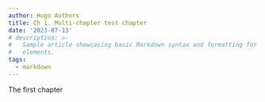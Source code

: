 ```yaml
---
author: Hugo Authors
title: Ch 1. Multi-chapter test chapter
date: '2023-07-13'
# description: >-
#   Sample article showcasing basic Markdown syntax and formatting for HTML
#   elements.
tags:
  - markdown
---
```

The first chapter
